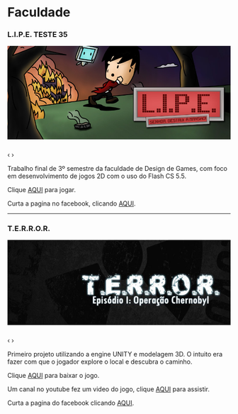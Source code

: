 # [](#header-1)Faculdade

### [](#header-3)L.I.P.E. TESTE 35
![](fotos/lipe/banner.jpg)
<html>
    <head>
        <link rel="stylesheet" href="css/blueimp-gallery.min.css">
    </head>
    <body>
        <script src="js/blueimp-gallery.min.js"></script>
        <div id="links">
        <a href="fotos/lipe/cena1.png"></a> <a href="fotos/lipe/cena2.png"></a><a href="fotos/lipe/cena3.png"></a> <a href="fotos/lipe/cena4.png"></a> <a href="fotos/lipe/cena5.png"></a> <a href="fotos/lipe/cena6.png"></a>
        </div>   
        <div id="blueimp-image-carousel" class="blueimp-gallery blueimp-gallery-carousel blueimp-gallery-display">
            <div class="slides"></div>
            <h3 class="title"></h3>
            <a class="prev">‹</a>
            <a class="next">›</a>
            <a class="play-pause"></a>
            <ol class="indicator"></ol>
        </div>        
        <script>
            blueimp.Gallery(
                document.getElementById('links').getElementsByTagName('a'),
                {
                    container: '#blueimp-image-carousel',
                    carousel: true
                }
            );
        </script>
    </body>   
</html>

Trabalho final de 3º semestre da faculdade de Design de Games, com foco em desenvolvimento de jogos 2D com o uso do Flash CS 5.5.

Clique [AQUI](http://www.newgrounds.com/dump/item/5e958707d6b1bda6a80e1e71889bddcb) para jogar.

Curta a pagina no facebook, clicando [AQUI](https://www.facebook.com/gamelipe).

* * *

### [](#header-3)T.E.R.R.O.R.
![](fotos/terror/banner.jpg)
<html>
    <head>
        <link rel="stylesheet" href="css/blueimp-gallery.min.css">
    </head>
    <body>
        <script src="js/blueimp-gallery.min.js"></script>
        <div id="links">
        <a href="fotos/terror/PRINT01.jpg"></a> <a href="fotos/terror/PRINT02.jpg"></a> <a href="fotos/terror/PRINT03.jpg"></a> <a href="fotos/terror/PRINT04.png"></a> <a href="fotos/terror/PRINT05.jpg"></a> <a href="fotos/terror/PRINT06.jpg"></a>
        </div>   
        <div id="blueimp-image-carousel" class="blueimp-gallery blueimp-gallery-carousel blueimp-gallery-display">
            <div class="slides"></div>
            <h3 class="title"></h3>
            <a class="prev">‹</a>
            <a class="next">›</a>
            <a class="play-pause"></a>
            <ol class="indicator"></ol>
        </div>        
        <script>
            blueimp.Gallery(
                document.getElementById('links').getElementsByTagName('a'),
                {
                    container: '#blueimp-image-carousel',
                    carousel: true
                }
            );
        </script>
    </body>   
</html>
Primeiro projeto utilizando a engine UNITY e modelagem 3D. O intuito era fazer com que o jogador explore o local e descubra o caminho.

Clique [AQUI](http://www.mediafire.com/download/9k2yy71wp4svvu0/T.E.R.R.O.R_v1.1.rar) para baixar o jogo.

Um canal no youtube fez um video do jogo, clique [AQUI](http://www.youtube.com/watch?v=2QmnALqEPco&feature=g-all) para assistir.

Curta a pagina do facebook clicando [AQUI](https://www.facebook.com/terrorthegame).
